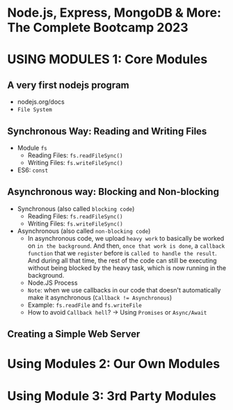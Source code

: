 # Node.js, Express, MongoDB & More: The Complete Bootcamp 2023
# USING MODULES 1: Core Modules

## A very first nodejs program
- nodejs.org/docs
- `File System`

## Synchronous Way: Reading and Writing Files
- Module `fs`
    + Reading Files: `fs.readFileSync()`
    + Writing Files: `fs.writeFileSync()`
- ES6: `const`

## Asynchronous way: Blocking and Non-blocking
- Synchronous (also called `blocking code`)
    + Reading Files: `fs.readFileSync()`
    + Writing Files: `fs.writeFileSync()`
- Asynchronous (also called `non-blocking code`)
    + In asynchronous code, we upload `heavy work` to basically be worked on `in the background`. And then, `once that work is done`, a `callback function` that we `register` before is `called to handle the result`. And during all that time, the rest of the code can still be executing without being blocked by the heavy task, which is now running in the background.
    + Node.JS Process
    + `Note`: when we use callbacks in our code that doesn't automatically make it asynchronous (`Callback != Asynchronous`)
    + Example: `fs.readFile` and `fs.writeFile`
    + How to avoid `Callback hell`? -> Using `Promises` or `Async/Await`

## Creating a Simple Web Server

# Using Modules 2: Our Own Modules

# Using Module 3: 3rd Party Modules